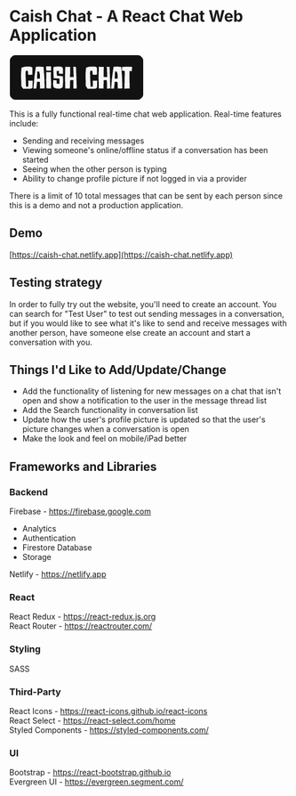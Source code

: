 # Caish Chat - A React Chat Web Application
![Caish Chat Logo](./src/assets/images/logo_white_in_letters.png)

This is a fully functional real-time chat web application. Real-time features include:
- Sending and receiving messages
- Viewing someone's online/offline status if a conversation has been started
- Seeing when the other person is typing
- Ability to change profile picture if not logged in via a provider

There is a limit of 10 total messages that can be sent by each person since this is a demo and not a production application.

## Demo
[https://caish-chat.netlify.app](https://caish-chat.netlify.app)

## Testing strategy
In order to fully try out the website, you'll need to create an account. You can search for "Test User" to test out sending messages in a conversation, but if you would like to see what it's like to send and receive messages with another person, have someone else create an account and start a conversation with you.

## Things I'd Like to Add/Update/Change
- Add the functionality of listening for new messages on a chat that isn't open and show a notification to the user in the message thread list
- Add the Search functionality in conversation list
- Update how the user's profile picture is updated so that the user's picture changes when a conversation is open
- Make the look and feel on mobile/iPad better

## Frameworks and Libraries
### Backend
Firebase - https://firebase.google.com
- Analytics
- Authentication
- Firestore Database
- Storage

Netlify - https://netlify.app<br/>

### React
React Redux - https://react-redux.js.org<br/>
React Router - https://reactrouter.com/

### Styling
SASS

### Third-Party
React Icons - https://react-icons.github.io/react-icons<br/>
React Select - https://react-select.com/home<br/>
Styled Components - https://styled-components.com/

### UI
Bootstrap - https://react-bootstrap.github.io<br/>
Evergreen UI - https://evergreen.segment.com/
